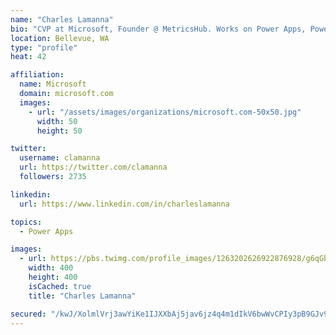 ```yaml
---
name: "Charles Lamanna"
bio: "CVP at Microsoft, Founder @ MetricsHub. Works on Power Apps, Power Automate, Power Virtual Agent, Common Data Service and Dynamics 365."
location: Bellevue, WA
type: "profile"
heat: 42

affiliation:
  name: Microsoft
  domain: microsoft.com
  images:
    - url: "/assets/images/organizations/microsoft.com-50x50.jpg"
      width: 50
      height: 50

twitter:
  username: clamanna
  url: https://twitter.com/clamanna
  followers: 2735

linkedin:
  url: https://www.linkedin.com/in/charleslamanna

topics:
  - Power Apps

images:
  - url: https://pbs.twimg.com/profile_images/1263202626922876928/g6qGbHZ-_400x400.jpg
    width: 400
    height: 400
    isCached: true
    title: "Charles Lamanna"

secured: "/kwJ/XolmlVrj3awYiKe1IJXXbAj5jav6jz4q4m1dIkV6bwWvCPIy3pB9GJv9Fvqdg6oa+tI9G+2Cw2zbOToFztGjFUS914NJ5mGo2G+fIobeRS7m04PgDKBXmg6aKeRpwawJHwQFgYiBKb4UVXBKVlt9GAj+RPZvq1Yr0rbAyM0cp6fEwZj+ybtqRSWi4UNIuBMIxmn4aJeofOVMtx6MXSPGl4SUrzdrEbnW6WcHM8JT6bgUDDO6rxChvSaTYRUym0IRpuy4VKKBn5X32ja7bW+vS0l6ikCbfUSjcW9LcClYM089K/pzHy6rSSgdtYzeDQnRCybNuYU0thGjScr3n9UalEd0APyEnEGrHBbkXOnGWxZeS9qxAcxVjSws8CQGqAVPXWido8/FGd5/ri2mlm0bWLhJO7QbmCVOjJaZkU=;77idtagtM7y3hl/laKSsEw=="
---
```


